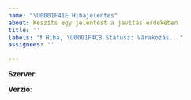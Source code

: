 ```yaml
---
name: "\U0001F41E Hibajelentés"
about: Készíts egy jelentést a javítás érdekében
title: ''
labels: "❗ Hiba, \U0001F4CB Státusz: Várakozás..."
assignees: ''

---
```


<!--- Kritikus (nem publikus) hibák jelentése: https://www.oldcrafters.net/kapcsolat/ -->

<!-- Melyik szerveren van a hiba? pl.: Survival -->
**Szerver**: 
<!-- Milyen verzióval játszol a szerveren? pl.: 1.14.4 -->
**Verzió**: 

